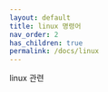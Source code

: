 ```yaml
---
layout: default
title: linux 명령어
nav_order: 2
has_children: true
permalink: /docs/linux
---
```


linux 관련
